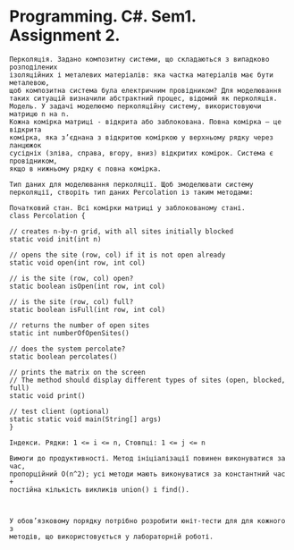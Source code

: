 
# Programming. C#. Sem1. Assignment 2.


    Перколяція. Задано композитну системи, що складаються з випадково розподілених
    ізоляційних і металевих матеріалів: яка частка матеріалів має бути металевою,
    щоб композитна система була електричним провідником? Для моделювання
    таких ситуацій визначили абстрактний процес, відомий як перколяція.
    Модель. У задачі моделюємо перколяційну систему, використовуючи матрицю n на n.
    Кожна комірка матриці - відкрита або заблокована. Повна комірка — це відкрита
    комірка, яка з’єднана з відкритою коміркою у верхньому рядку через ланцюжок 
    сусідніх (зліва, справа, вгору, вниз) відкритих комірок. Система є провідником, 
    якщо в нижньому рядку є повна комірка.
    
    Тип даних для моделювання перколяції. Щоб змоделювати систему
    перколяції, створіть тип даних Percolation із таким методами:
    
    Початковий стан. Всі комірки матриці у заблокованому стані.
    class Percolation {

    // creates n-by-n grid, with all sites initially blocked
    static void init(int n)

    // opens the site (row, col) if it is not open already
    static void open(int row, int col)

    // is the site (row, col) open?
    static boolean isOpen(int row, int col)

    // is the site (row, col) full?
    static boolean isFull(int row, int col)

    // returns the number of open sites
    static int numberOfOpenSites()

    // does the system percolate?
    static boolean percolates()

    // prints the matrix on the screen
    // The method should display different types of sites (open, blocked, full)
    static void print()

    // test client (optional)
    static static void main(String[] args)
    }
    
    Індекси. Рядки: 1 <= i <= n, Стовпці: 1 <= j <= n
    
    Вимоги до продуктивності. Метод ініціалізації повинен виконуватися за час,
    пропорційний O(n^2); усі методи мають виконуватися за константний час + 
    постійна кількість викликів union() і find().
    
    
    
    У обов’язковому порядку потрібно розробити юніт-тести для для кожного з
    методів, що використовується у лабораторній роботі.
